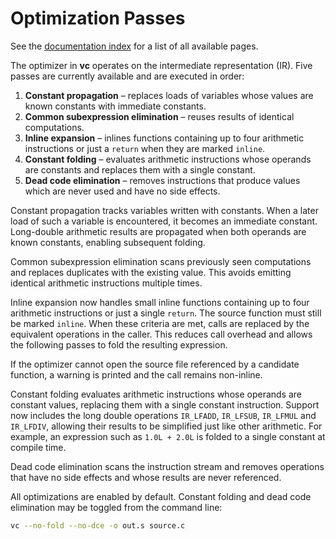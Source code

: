 # Optimization Passes

See the [documentation index](index.md) for a list of all available pages.

The optimizer in **vc** operates on the intermediate representation (IR).
Five passes are currently available and are executed in order:
1. **Constant propagation** – replaces loads of variables whose values are
   known constants with immediate constants.
2. **Common subexpression elimination** – reuses results of identical
   computations.
3. **Inline expansion** – inlines functions containing up to four arithmetic
   instructions or just a `return` when they are marked `inline`.
4. **Constant folding** – evaluates arithmetic instructions whose operands are
   constants and replaces them with a single constant.
5. **Dead code elimination** – removes instructions that produce values which
   are never used and have no side effects.

Constant propagation tracks variables written with constants. When a later
load of such a variable is encountered, it becomes an immediate constant.
Long-double arithmetic results are propagated when both operands are known
constants, enabling subsequent folding.

Common subexpression elimination scans previously seen computations and
replaces duplicates with the existing value. This avoids emitting
identical arithmetic instructions multiple times.

Inline expansion now handles small inline functions containing up to
four arithmetic instructions or just a single `return`. The source
function must still be marked `inline`. When these criteria are met,
calls are replaced by the equivalent operations in the caller. This
reduces call overhead and allows the following passes to fold the
resulting expression.

If the optimizer cannot open the source file referenced by a candidate
function, a warning is printed and the call remains non-inline.

Constant folding evaluates arithmetic instructions whose operands are constant
values, replacing them with a single constant instruction.  Support now
includes the long double operations `IR_LFADD`, `IR_LFSUB`, `IR_LFMUL` and
`IR_LFDIV`, allowing their results to be simplified just like other
arithmetic.
For example, an expression such as `1.0L + 2.0L` is folded to a single
constant at compile time.

Dead code elimination scans the instruction stream and removes operations that
have no side effects and whose results are never referenced.

All optimizations are enabled by default. Constant folding and dead code
elimination may be toggled from the
command line:

```sh
vc --no-fold --no-dce -o out.s source.c
```
